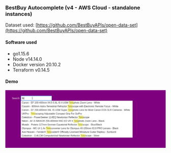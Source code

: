 ### BestBuy Autocomplete (v4 - AWS Cloud - standalone instances)

Dataset used: [https://github.com/BestBuyAPIs/open-data-set](https://github.com/BestBuyAPIs/open-data-set)

#### Software used
- go1.15.6
- Node v14.14.0
- Docker version 20.10.2
- Terraform v0.14.5

#### Demo

![demo](images/local.gif)
